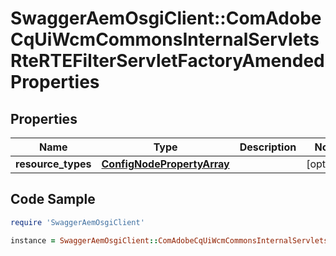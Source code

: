 # SwaggerAemOsgiClient::ComAdobeCqUiWcmCommonsInternalServletsRteRTEFilterServletFactoryAmendedProperties

## Properties

Name | Type | Description | Notes
------------ | ------------- | ------------- | -------------
**resource_types** | [**ConfigNodePropertyArray**](ConfigNodePropertyArray.md) |  | [optional] 

## Code Sample

```ruby
require 'SwaggerAemOsgiClient'

instance = SwaggerAemOsgiClient::ComAdobeCqUiWcmCommonsInternalServletsRteRTEFilterServletFactoryAmendedProperties.new(resource_types: null)
```


